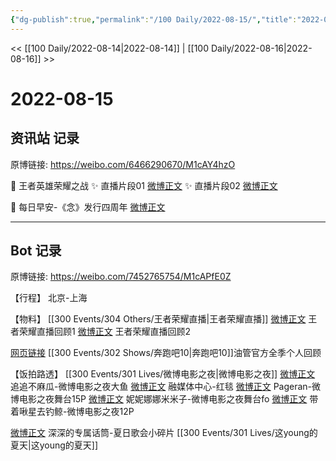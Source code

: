 ```yaml
---
{"dg-publish":true,"permalink":"/100 Daily/2022-08-15/","title":"2022-08-15","created":"2022-12-07T16:02:08.000+08:00","updated":"2023-04-11T14:46:33.583+08:00"}
---
```



<< [[100 Daily/2022-08-14\|2022-08-14]] | [[100 Daily/2022-08-16\|2022-08-16]] >>

# 2022-08-15

## 资讯站 记录

原博链接: https://weibo.com/6466290670/M1cAY4hzO

🌟 王者英雄荣耀之战
✨ 直播片段01 [微博正文](https://weibo.com/detail/4802678704836267)
✨ 直播片段02 [微博正文](https://weibo.com/detail/4802764981671149)

🌟 每日早安-《念》发行四周年 [微博正文](https://weibo.com/detail/4802668302174151)

---
## Bot 记录

原博链接: https://weibo.com/7452765754/M1cAPfE0Z

【行程】
北京-上海

【物料】
[[300 Events/304 Others/王者荣耀直播\|王者荣耀直播]]
[微博正文](https://m.weibo.cn/7570141185/4802665564080562) 王者荣耀直播回顾1
[微博正文](https://m.weibo.cn/7570141185/4802763823256021) 王者荣耀直播回顾2

[网页链接](https://weibo.cn/sinaurl?u=https%3A%2F%2Fm.youtube.com%2Fwatch%3Fv%3DVWb4iocUVCA) [[300 Events/302 Shows/奔跑吧10\|奔跑吧10]]油管官方全季个人回顾

【饭拍路透】
[[300 Events/301 Lives/微博电影之夜\|微博电影之夜]]
[微博正文](https://m.weibo.cn/5657474252/4802766696089992) 追追不麻瓜-微博电影之夜大鱼
[微博正文](https://m.weibo.cn/6495544869/4802741975124021) 融媒体中心-红毯
[微博正文](https://m.weibo.cn/7633014126/4802672967026650) Pageran-微博电影之夜舞台15P
[微博正文](https://m.weibo.cn/1848110183/4802665055784831) 妮妮娜娜米米子-微博电影之夜舞台fo
[微博正文](https://m.weibo.cn/3246571812/4802660446772468) 带着啾星去钓鲸-微博电影之夜12P

[微博正文](https://m.weibo.cn/6312734567/4802624425296071) 深深的专属话筒-夏日歌会小碎片 [[300 Events/301 Lives/这young的夏天\|这young的夏天]]
